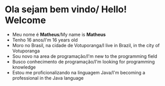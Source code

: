  # Ola sejam bem vindo/ Hello! Welcome

- Meu nome é **Matheus**/My name is **Matheus**
- Tenho 16 anos/I'm 16 years old
- Moro no Brasil, na cidade de Votuporanga/I live in Brazil, in the city of Votuporanga
- Sou novo na area de programação/I'm new to the programming field
- Busco conhecimento de programação/I'm looking for programming knowledge
- Estou me proficionalizando na linguagem Java/I'm becoming a professional in the Java language
  
